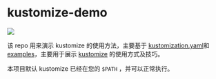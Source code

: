 # kustomize-demo

![](https://img.shields.io/github/license/sunny0826/kustomize-demo.svg)

该 repo 用来演示 kustomize 的使用方法，主要基于 [kustomization.yaml](https://github.com/kubernetes-sigs/kustomize/blob/master/docs/zh/kustomization.yaml)和 [examples](https://github.com/kubernetes-sigs/kustomize/tree/master/examples)，主要用于展示 [kustomize](https://kustomize.io) 的使用方式及技巧。

本项目默认 kustomize 已经在您的 `$PATH` ，并可以正常执行。